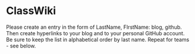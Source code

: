 # ClassWiki
Please create an entry in the form of LastName, FIrstName: blog, github. Then create hyperlinks to your blog and to your personal GitHub account. Be sure to keep the list in alphabetical order by last name. Repeat for teams - see below.
